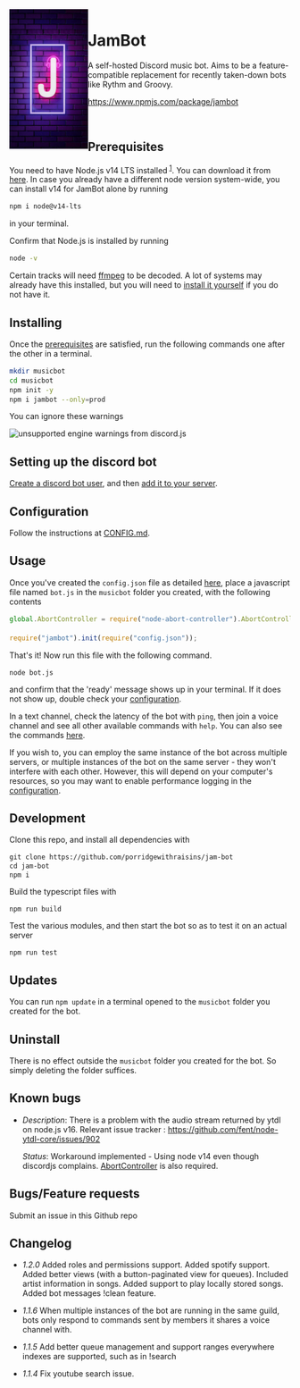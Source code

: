 <img align = "left" height = "250px" src="assets/jambot.jpg">

<h1> JamBot </h1>

A self-hosted Discord music bot. Aims to be a feature-compatible replacement for
recently taken-down bots like Rythm and Groovy.

https://www.npmjs.com/package/jambot

&ensp;

## Prerequisites

You need to have Node.js v14 LTS installed<sup> [1](#known-bugs)</sup>. You can download it from [here](https://nodejs.org/en/download/). In case you already have a different node version system-wide, you can install v14 for JamBot alone by running

```bash
npm i node@v14-lts
```

in your terminal.

Confirm that Node.js is installed by running

```bash
node -v
```

Certain tracks will need [ffmpeg](https://www.ffmpeg.org/) to be decoded. A lot of systems may already have this installed, but you will need to
[install it yourself](https://ffmpeg.org/download.html) if you do not have it.

## Installing

Once the [prerequisites](#prerequisites) are satisfied, run the following commands one after the
other in a terminal.

```bash
mkdir musicbot
cd musicbot
npm init -y
npm i jambot --only=prod
```

You can ignore these warnings

<img src="https://i.imgur.com/hHwdTHn.png" width=400 alt="unsupported engine warnings from discord.js">

## Setting up the discord bot

[Create a discord bot user](docs/TOKEN.md), and then [add it to your server](docs/ADDING.md).

## Configuration

Follow the instructions at [CONFIG.md](docs/CONFIG.md).

## Usage

Once you've created the `config.json` file as detailed [here](docs/CONFIG.md), place a javascript file named `bot.js` in
the `musicbot` folder you created, with the following contents

```js
global.AbortController = require("node-abort-controller").AbortController;

require("jambot").init(require("config.json"));
```

That's it! Now run this file with the following command.

```
node bot.js
```

and confirm that the 'ready' message shows up in your terminal. If it does not show up, double check your [configuration](docs/CONFIG.md).

In a text channel, check the latency of the bot with `ping`, then join a voice channel and see all other available commands with `help`.
You can also see the commands [here](docs/COMMANDS.MD).

If you wish to, you can employ the same instance of the bot across multiple servers, or multiple instances of the bot on the same server - they won't interfere with each other. However, this will depend on your computer's resources, so you may want to enable performance logging in the [configuration](docs/CONFIG.md).

## Development

Clone this repo, and install all dependencies with

```
git clone https://github.com/porridgewithraisins/jam-bot
cd jam-bot
npm i
```

Build the typescript files with

```
npm run build
```

Test the various modules, and then start the bot so as to test it on an actual server

```
npm run test
```

## Updates

You can run `npm update` in a terminal opened to the `musicbot` folder you
created for the bot.

## Uninstall

There is no effect outside the `musicbot` folder you created for the bot. So
simply deleting the folder suffices.

## Known bugs

-   _Description_: There is a problem with the audio stream returned by ytdl on
    node.js v16. Relevant issue tracker :
    https://github.com/fent/node-ytdl-core/issues/902

    _Status_: Workaround implemented - Using node v14 even though discordjs
    complains. [AbortController](https://www.npmjs.com/package/node-abort-controller) is also required.

## Bugs/Feature requests

Submit an issue in this Github repo

## Changelog

-   _1.2.0_
    Added roles and permissions support. Added spotify support. Added better views (with a button-paginated view for queues). Included artist information in songs. Added support to play locally stored songs. Added bot messages !clean feature.

-   _1.1.6_
    When multiple instances of the bot are running in the same guild, bots only respond to commands sent by members it shares a voice channel with.
-   _1.1.5_
    Add better queue management and support ranges everywhere indexes are
    supported, such as in !search
-   _1.1.4_
    Fix youtube search issue.

